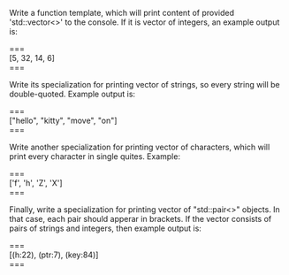 Write a function template, which will print content of provided 'std::vector<>' to the console. If it is vector of integers, an example output is:

\=\=\=<br>
[5, 32, 14, 6]<br>
\=\=\=

Write its specialization for printing vector of strings, so every string will be double-quoted. Example output is:

\=\=\=<br>
["hello", "kitty", "move", "on"]<br>
\=\=\=

Write another specialization for printing vector of characters, which will print every character in single quites. Example:

\=\=\=<br>
['f', 'h', 'Z', 'X']<br>
\=\=\=

Finally, write a specialization for printing vector of "std::pair<>" objects. In that case, each pair should apperar in brackets. If the vector consists of pairs of strings and integers, then example output is:

\=\=\=<br>
[(h:22), (ptr:7), (key:84)]<br>
\=\=\=
